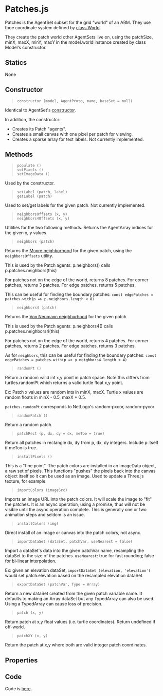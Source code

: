 # Patches.js

Patches is the AgentSet subset for the grid "world" of an ABM. They use thoe coordinate system defined by [class World](World).

They create the patch world other AgentSets live on, using the patchSize, minX, maxX, minY, maxY in the model.world instance created by class Model's constructor.

## Statics

None

## Constructor

> `constructor (model, AgentProto, name, baseSet = null)`

Identical to AgentSet's [constructor](AgentSet?id=constructor).

In addition, the constructor:
* Creates its Patch "agents".
* Creates a small canvas with one pixel per patch for viewing.
* Creates a sparse array for text labels. Not currently implemented.

## Methods

> `populate ()` <br />
> `setPixels ()` <br />
> `setImageData ()`

Used by the constructor.

> `setLabel (patch, label)` <br />
> `getLabel (patch)`

Used to set/get labels for the given patch. Not currently implemented.

> `neighborsOffsets (x, y)` <br />
> `neighbors4Offsets (x, y)`

Utilities for the two following methods. Returns the AgentArray indices for the given x, y values.

> `neighbors (patch)`

Returns the [Moore neighborhood](https://en.wikipedia.org/wiki/Moore_neighborhood) for the given patch, using the `neighborsOffsets` utility.

This is used by the Patch agents: p.neighbors() calls p.patches.neighbors(this)

For patches not on the edge of the world, returns 8 patches. For corner patches, returns 3 patches. For edge patches, returns 5 patches.

This can be useful for finding the boundary patches:
`const edgePatches = patches.with(p => p.neighbors.length < 8)`

> `neighbors4 (patch)`

Returns the [Von Neumann neighborhood](https://en.wikipedia.org/wiki/Von_Neumann_neighborhood) for the given patch.

This is used by the Patch agents: p.neighbors4() calls p.patches.neighbors4(this)

For patches not on the edge of the world, returns 4 patches. For corner patches, returns 2 patches. For edge patches, returns 3 patches.

As for `neighbors`, this can be useful for finding the boundary patches:
`const edgePatches = patches.with(p => p.neighbors4.length < 4)`

> `randomPt ()`

Return a random valid int x,y point in patch space. Note this differs from turtles.randomPt which returns a valid turtle float x,y point.

Ex: Patch x values are random ints in minX, maxX. Turtle x values are random floats in minX - 0.5, maxX + 0.5.

`patches.randomPt` corresponds to NetLogo's random-pxcor, random-pycor

> `randomPatch ()`

Return a random patch.

> `patchRect (p, dx, dy = dx, meToo = true)`

Return all patches in rectangle dx, dy from p, dx, dy integers. Include p itself if meToo is true.

> `installPixels ()`

This is a "fine point". The patch colors are installed in an ImageData object, a raw set of pixels. This functions "pushes" the pixels back into the canvas object itself so it can be used as an image. Used to update a Three.js texture, for example.

> `importColors (imageSrc)`

Imports an image URL into the patch colors. It will scale the image to "fit" the patches. It is an async operation, using a promise, thus will not be visible until the async operation complete. This is generally one or two animation steps and seldom is an issue.

> `installColors (img)`

Direct install of an image or canvas into the patch colors, not async.

> `importDataSet (dataSet, patchVar, useNearest = false)`

Import a dataSet's data into the given patchVar name, resampling the dataSet to the size of the patches. `useNearest`: true for fast rounding; false for bi-linear interpolation.

Ex: given an elevation dataSet, `importDataSet (elevation, 'elevation')` would set patch.elevation based on the resampled elevation dataSet.

> `exportDataSet (patchVar, Type = Array)`

Return a new dataSet created from the given patch variable name. It defaults to making an Array dataSet but any TypedArray can also be used. Using a TypedArray can cause loss of precision.

> `patch (x, y)`

Return patch at x,y float values (i.e. turtle coordinates). Return undefined if off-world.

> `patchXY (x, y)`

Return the patch at x,y where both are valid integer patch coordinates.

## Properties

## Code

Code is [here](https://github.com/backspaces/asx/blob/master/src/Patches.js).
